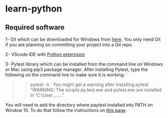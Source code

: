 # learn-python

## Required software

1- Git which can be downloaded for Windows from [here](https://git-scm.com/downloads).
You only need Git if you are planning on committing your project into a Git repo.

2- VScode IDE with [Python externsion](https://marketplace.visualstudio.com/items?itemName=ms-python.python)

3- Pytest library which can be installed from the command line on Windows or Mac using pip3 package manager. After installing Pytest, type the following on the command line to make sure it is working:
`
>> pytest -h
`
You might get a warning after installing pytest "WARNING: The scripts py.test.exe and pytest.exe are installed in 'C:\User........"

You will need to add the directory where paytest installed into PATH on Window 10. To do that follow the instructions on [this page](https://www.architectryan.com/2018/03/17/add-to-the-path-on-windows-10/).

